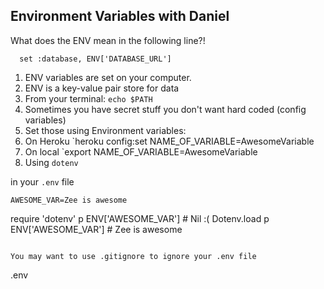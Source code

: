 ## Environment Variables with Daniel
What does the ENV mean in the following line?!
```
  set :database, ENV['DATABASE_URL']
```

1. ENV variables are set on your computer.
1. ENV is a key-value pair store for data
1. From your terminal: `echo $PATH`
1. Sometimes you have secret stuff you don't want hard coded (config variables)
1. Set those using Environment variables:
1. On Heroku `heroku config:set NAME_OF_VARIABLE=AwesomeVariable
1. On local `export NAME_OF_VARIABLE=AwesomeVariable
1. Using `dotenv` 

in your `.env` file
```
AWESOME_VAR=Zee is awesome
```
require 'dotenv'
p ENV['AWESOME_VAR'] # Nil :(
Dotenv.load
p ENV['AWESOME_VAR'] # Zee is awesome
```

You may want to use .gitignore to ignore your .env file

```
.env
```
